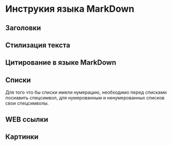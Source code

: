 # Инструкия языка MarkDown

## Заголовки

## Стилизация текста

## Цитирование в языке MarkDown

## Списки

Для того что бы списки имели нумерацию, необходимо перед списками посиавить спецсимвол, для нумерованным и ненумерованных списков свои спецсимволы.


## WEB ссылки

## Картинки
